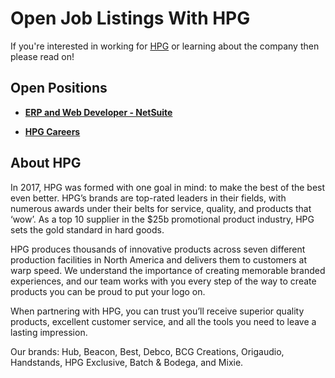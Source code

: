 # Open Job Listings With HPG

If you're interested in working for [HPG](http://www.hpgbrands.com/careers) or learning about the company then please read on!

## Open Positions

- **[ERP and Web Developer - NetSuite](https://recruiting.paylocity.com/Recruiting/Jobs/Details/663809)** 

- **[HPG Careers](https://hpgbrands.com/careers/?search__popularMinusfilters=US__Pricing__Available&)** 

## About HPG

In 2017, HPG was formed with one goal in mind: to make the best of the best even better. HPG’s brands are top-rated leaders in their fields, with numerous awards under their belts for service, quality, and products that ‘wow’. As a top 10 supplier in the $25b promotional product industry, HPG sets the gold standard in hard goods.

HPG produces thousands of innovative products across seven different production facilities in North America and delivers them to customers at warp speed.  We understand the importance of creating memorable branded experiences, and our team works with you every step of the way to create products you can be proud to put your logo on.

When partnering with HPG, you can trust you’ll receive superior quality products, excellent customer service, and all the tools you need to leave a lasting impression.

Our brands: Hub, Beacon, Best, Debco, BCG Creations, Origaudio, Handstands, HPG Exclusive, Batch & Bodega, and Mixie.
